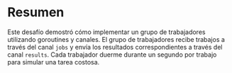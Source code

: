 # Resumen

Este desafío demostró cómo implementar un grupo de trabajadores utilizando goroutines y canales. El grupo de trabajadores recibe trabajos a través del canal `jobs` y envía los resultados correspondientes a través del canal `results`. Cada trabajador duerme durante un segundo por trabajo para simular una tarea costosa.
